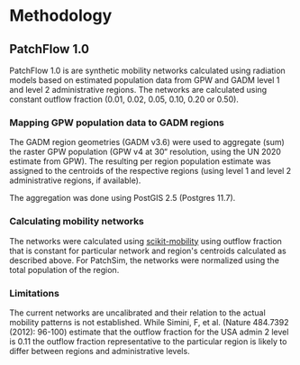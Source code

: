 # Methodology

## PatchFlow 1.0

PatchFlow 1.0 is are synthetic mobility networks calculated using radiation models
based on estimated population data from GPW and GADM level 1 and level 2 administrative
regions. 
The networks are calculated using constant outflow fraction (0.01, 0.02, 0.05, 0.10, 0.20  or 0.50).

### Mapping GPW population data to GADM regions

The GADM region geometries (GADM v3.6) were used to aggregate (sum) 
the raster GPW population (GPW v4 at 30“ resolution, using the UN 2020 estimate from GPW). 
The resulting per region population estimate was assigned to the centroids 
of the respective regions (using level 1 and level 2 administrative regions, if available).

The aggregation was done using PostGIS 2.5 (Postgres 11.7).

### Calculating mobility networks
The networks were calculated using [scikit-mobility](​https://github.com/scikit-mobility/scikit-mobility​)
using outflow fraction that is constant for particular network and region's centroids calculated as described above.
For PatchSim, the networks were normalized using the total population of the region.

### Limitations
The current networks are uncalibrated and their relation to the actual mobility 
patterns is not established. While Simini, F, et al. (Nature 484.7392 (2012): 96-100) estimate that the outflow fraction 
for the USA admin 2 level is 0.11 the outflow fraction representative to the particular region
is likely to differ between regions and administrative levels. 

